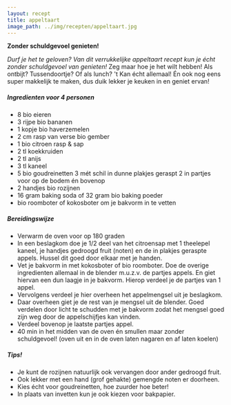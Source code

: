 ```yaml
---
layout: recept
title: appeltaart
image_path: ../img/recepten/appeltaart.jpg
---
```


**Zonder schuldgevoel genieten!**

*Durf je het te geloven? Van dit verrukkelijke appeltaart recept kun je écht zonder schuldgevoel van genieten!*
Zeg maar hoe je het wilt hebben! Als ontbijt? Tussendoortje? Of als lunch? 't Kan écht  allemaal! Én ook nog eens super makkelijk te maken, dus duik lekker je keuken in en geniet ervan!

##### Ingredienten voor <span class="personen">4</span> personen
* <span class="volume">8</span> bio eieren
* <span class="volume">3</span> rijpe bio bananen
* <span class="volume">1</span> kopje bio haverzemelen
* <span class="volume">2</span> cm rasp van verse bio gember
* <span class="volume">1</span> bio citroen rasp & sap
* <span class="volume">2</span> tl koekkruiden
* <span class="volume">2</span> tl anijs
* <span class="volume">3</span> tl kaneel
* <span class="volume">5</span> bio goudreinetten <span class="volume">3</span> mét schil in dunne plakjes geraspt <span class="volume">2</span> in partjes voor op de bodem én bovenop
* <span class="volume">2</span> handjes bio rozijnen
* <span class="volume">16</span> gram baking soda of <span class="volume">32</span> gram bio baking poeder
*  bio roomboter of kokosboter om je bakvorm in te vetten

##### Bereidingswijze
* Verwarm de oven voor op 180 graden
* In een beslagkom doe je 1/2 deel van het citroensap met 1 theelepel kaneel, je handjes gedroogd fruit (noten) en de in plakjes geraspte appels. Hussel dit goed door elkaar met je handen.
* Vet je bakvorm in met kokosboter of bio roomboter.
Doe de overige ingredienten allemaal in de blender m.u.z.v. de partjes appels. En giet hiervan een dun laagje in je bakvorm. Hierop verdeel je de partjes van 1 appel.
* Vervolgens verdeel je hier overheen het appelmengsel uit je beslagkom.
* Daar overheen giet je de rest van je mengsel uit de blender. Goed verdelen door licht te schudden met je bakvorm zodat het mengsel goed zijn weg door de appelschijfjes kan vinden.
* Verdeel bovenop je laatste partjes appel.
* 40 min in het midden van de oven én smullen maar zonder schuldgevoel! (oven uit en in de oven laten nagaren en af laten koelen)

##### Tips!
* Je kunt de rozijnen natuurlijk ook vervangen door ander gedroogd fruit.
* Ook lekker met een hand (grof gehakte) gemengde noten er doorheen.
* Kies écht voor goudreinetten, hoe zuurder hoe beter!
* In plaats van invetten kun je ook kiezen voor bakpapier.
